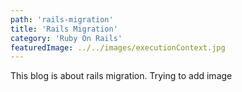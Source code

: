 ```yaml
---
path: 'rails-migration'
title: 'Rails Migration'
category: 'Ruby On Rails'
featuredImage: ../../images/executionContext.jpg
---
```


This blog is about rails migration. Trying to add image